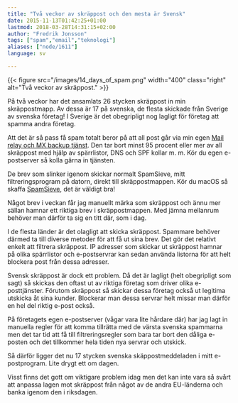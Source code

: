 ```yaml
---
title: "Två veckor av skräppost och den mesta är Svensk"
date: 2015-11-13T01:42:25+01:00
lastmod: 2018-03-28T14:31:15+02:00
author: "Fredrik Jonsson"
tags: ["spam","email","teknologi"]
aliases: ["node/1611"]
language: sv

---
```


{{< figure src="/images/14_days_of_spam.png" width="400" class="right" alt="Två veckor av skräppost." >}}

På två veckor har det ansamlats 26 stycken skräppost in min skräppostmapp. Av dessa är 17 på svenska, de flesta skickade från Sverige av svenska företag! I Sverige är det obegripligt nog lagligt för företag att spamma andra företag.

Att det är så pass få spam totalt beror på att all post går via min egen [Mail relay och MX backup tjänst](https://xdeb.net/mailrelay). Den tar bort minst 95 procent eller mer av all skräppost med hjälp av spärrlistor, DNS och SPF kollar m. m. Kör du egen e-postserver så kolla gärna in tjänsten.

De brev som slinker igenom skickar normalt SpamSieve, mitt filtreringsprogram på datorn, direkt till skräppostmappen. Kör du macOS så skaffa [SpamSieve](https://c-command.com/spamsieve/), det är väldigt bra!

Något brev i veckan får jag manuellt märka som skräppost och ännu mer sällan hamnar ett riktiga brev i skräppostmappen. Med jämna mellanrum behöver man därför ta sig en titt där, som i dag.

I de flesta länder är det olagligt att skicka skräppost. Spammare behöver därmed ta till diverse metoder för att få ut sina brev. Det gör det relativt enkelt att filtrera skräppost. IP adresser som skickar ut skräppost hamnar på olika spärrlistor och e-postservrar kan sedan använda listorna för att helt blockera post från dessa adresser.

Svensk skräppost är dock ett problem. Då det är lagligt (helt obegripligt som sagt) så skickas den oftast ut av riktiga företag som driver olika e-posttjänster. Förutom skräppost så skickar dessa företag också ut legitima utskicka åt sina kunder. Blockerar man dessa servrar helt missar man därför en hel del riktig e-post också.

På företagets egen e-postserver (vågar vara lite hårdare där) har jag lagt in manuella regler för att komma tillrätta med de värsta svenska spammarna men det tar tid att få till filtreringsregler som bara tar bort den dåliga e-posten och det tillkommer hela tiden nya servrar och utskick.

Så därför ligger det nu 17 stycken svenska skäppostmeddeladen i mitt e-postprogram. Lite drygt ett om dagen.

Visst finns det gott om viktigare problem idag men det kan inte vara så svårt att anpassa lagen mot skräppost från något av de andra EU-länderna och banka igenom den i riksdagen. 
